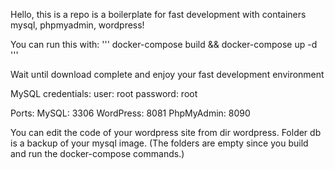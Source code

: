 Hello, this is a repo is a boilerplate for fast development with containers mysql, phpmyadmin, wordpress!

You can run this with:
'''
docker-compose build && docker-compose up -d
'''

Wait until download complete and enjoy your fast development environment

MySQL credentials:
user: root
password: root

Ports:
MySQL: 3306
WordPress: 8081
PhpMyAdmin: 8090

You can edit the code of your wordpress site from dir wordpress.
Folder db is a backup of your mysql image.
(The folders are empty since you build and run the docker-compose commands.)